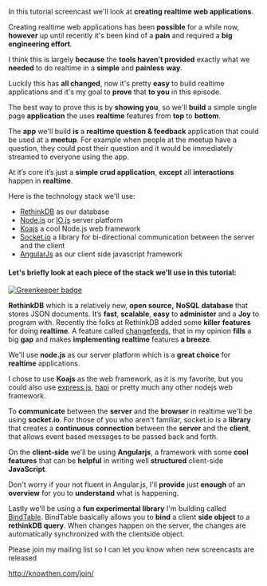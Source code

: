 In this tutorial screencast we'll look at **creating realtime web applications**.

Creating realtime web applications has been **possible** for a while now, **however** up until recently it's been kind of a **pain** and required a **big engineering effort**.

I think this is largely **because** the **tools haven’t provided** exactly what we **needed** to do realtime in a **simple** and **painless** **way**.

Luckily this has **all changed**, now it's pretty **easy** to build realtime applications and it's my goal to **prove** that **to you** in this episode.

The best way to prove this is by **showing you**, so we'll **build** a simple single page **application** the uses **realtime** features from **top** to **bottom**.

The **app** we'll build **is** a **realtime question &amp; feedback** application that could be used at a **meetup**. For example when people at the meetup have a question, they could post their question and it would be immediately streamed to everyone using the app.

At it’s core it’s just a **simple crud application**, **except** all **interactions** happen in **realtime**.

Here is the technology stack we'll use:

*   [RethinkDB](http://rethinkdb.com/ "RethinkDB") as our database
*   [Node.js](http://nodejs.org/ "Node.js") or [IO.js](https://iojs.org/en/index.html "Io.js") server platform
*   [Koajs](http://koajs.com/ "Koajs") a cool Node.js web framework
*   [Socket.io](http://socket.io/) a library for bi-directional communication between the server and the client
*   [AngularJs](https://angularjs.org/ "Angularjs") as our client side javascript framework

#### Let's briefly look at each piece of the stack we'll use in this tutorial:

[![Greenkeeper badge](https://badges.greenkeeper.io/kristianmandrup/aurelia-realtime-rethinkdb-sample.svg)](https://greenkeeper.io/)

**RethinkDB** which is a relatively new, **open source,** **NoSQL** **database** that stores JSON documents. It’s **fast**, **scalable**, **easy** to **administer** and a **Joy** to program with.
Recently the folks at RethinkDB added some **killer** **features** for doing **realtime**. A feature called [changefeeds](http://rethinkdb.com/docs/changefeeds/javascript/ "ChangeFeeds"), that in my opinion **fills** a big **gap** and makes **implementing** **realtime** features **a breeze**.

We'll use **node.js** as our server platform which is a **great choice** for **realtime** applications.

I chose to use **Koajs** as the web framework, as it is my favorite, but you could also use [express.js](http://expressjs.com/ "Expressjs"), [hapi](http://hapijs.com/ "hapijs") or pretty much any other nodejs web framework.

To **communicate** between the **server** and the **browser** in realtime we'll be using **socket.io**. For those of you who aren't familiar, socket.io is a **library** that creates a **continuous** **connection** between the **server** and the **client**, that allows event based messages to be passed back and forth.

On the **client-side** we'll be using **Angularjs**, a framework with some **cool features** that can be **helpful** in writing well **structured** client-side **JavaScript**.

Don't worry if your not fluent in Angular.js, I'll **provide** just **enough** of an **overview** for you to **understand** what is happening.

Lastly we'll be using a **fun experimental library** I'm building called [BindTable](https://github.com/knowthen/BindTable "BindTable"). BindTable basically allows you to **bind** a client **side object** to a **rethinkDB query**. When changes happen on the server, the changes are automatically synchronized with the clientside object.

Please join my mailing list so I can let you know when new screencasts are released

http://knowthen.com/join/